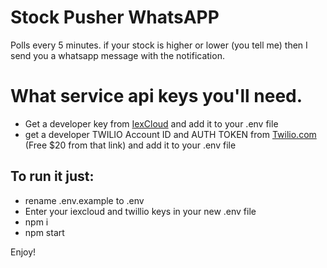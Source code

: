 # Stock Pusher WhatsAPP

Polls every 5 minutes. 
if your stock is higher or lower (you tell me) then I send you a whatsapp message with the notification.

# What service api keys you'll need.
- Get a developer key from [IexCloud](https://iexcloud.io/) and add it to your .env file
- get a developer TWILIO Account ID and AUTH TOKEN from [Twilio.com](https://www.twilio.com/referral/XOGfeb) (Free $20 from that link) and add it to your .env file

## To run it just:
- rename .env.example to .env 
- Enter your iexcloud and twillio keys in your new .env file
- npm i
- npm start

Enjoy!
